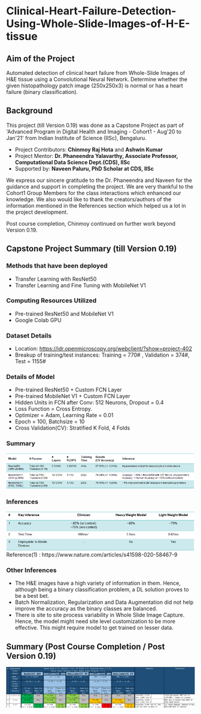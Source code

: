 # Clinical-Heart-Failure-Detection-Using-Whole-Slide-Images-of-H-E-tissue

## Aim of the Project<br>
Automated detection of clinical heart failure from Whole-Slide Images of H&E tissue using a Convolutional Neural Network. Determine whether the given histopathology patch image (250x250x3) is normal or has a heart failure (binary classification).

## Background<br>
This project (till Version 0.19) was done as a Capstone Project as part of 'Advanced Program in Digital Health and Imaging - Cohort1 - Aug'20 to Jan'21' from Indian Institute of Science (IISc), Bengaluru.
- Project Contributors: **Chinmoy Raj Hota** and **Ashwin Kumar**
- Project Mentor: **Dr. Phaneendra Yalavarthy, Associate Professor, Computational Data Science Dept.(CDS), IISc**
- Supported by: **Naveen Paluru, PhD Scholar at CDS, IISc**

We express our sincere gratitude to the Dr. Phaneendra and Naveen for the guidance and support in completing the project. We are very thankful to the Cohort1 Group Members for the class interactions which enhanced our knowledge. We also would like to thank the creators/authors of the information mentioned in the References section which helped us a lot in the project development.<br>

Post course completion, Chinmoy continued on further work beyond Version 0.19.

## Capstone Project Summary (till Version 0.19)<br>

### Methods that have been deployed<br>
- Transfer Learning with ResNet50
- Transfer Learning and Fine Tuning with MobileNet V1

### Computing Resources Utilized<br>
- Pre-trained ResNet50 and MobileNet V1
- Google Colab GPU

### Dataset Details<br>
- Location: https://idr.openmicroscopy.org/webclient/?show=project-402
- Breakup of training/test instances: Training = 770# , Validation = 374#, Test = 1155#

### Details of Model<br>
- Pre-trained ResNet50 + Custom FCN Layer
- Pre-trained MobileNet V1 + Custom FCN Layer
- Hidden Units in FCN after Conv: 512 Neurons, Dropout = 0.4
- Loss Function = Cross Entropy.  
- Optimizer = Adam, Learning Rate = 0.01
- Epoch = 100, Batchsize = 10
- Cross Validation(CV): Stratified K Fold, 4 Folds

### Summary<br>
<img src="images/project_summary.png">

### Inferences<br>
<img src="images/project_inference.png">
Reference(1) : https://www.nature.com/articles/s41598-020-58467-9

### Other Inferences<br>
- The H&E images have a high variety of information in them. Hence, although being a binary classification problem, a DL solution proves to be a best bet.    
- Batch Normalization, Regularization and Data Augmentation did not help improve the accuracy as the binary classes are balanced. 
- There is site to site process variability in Whole Slide Image Capture. Hence, the model might need site level customization to be more effective. This might require model to get trained on lesser data. 

## Summary (Post Course Completion / Post Version 0.19)<br>
<img src="images/HE_Summary.png">

